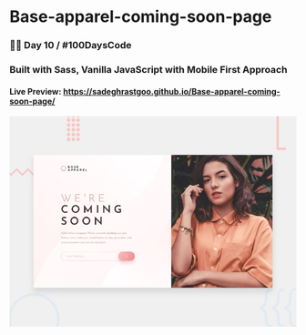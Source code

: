 # Base-apparel-coming-soon-page

### 👨‍💻 Day 10 / #100DaysCode

### Built with Sass, Vanilla JavaScript with Mobile First Approach 
#### Live Preview: https://sadeghrastgoo.github.io/Base-apparel-coming-soon-page/

<img src="design/desktop-preview.jpg" />
